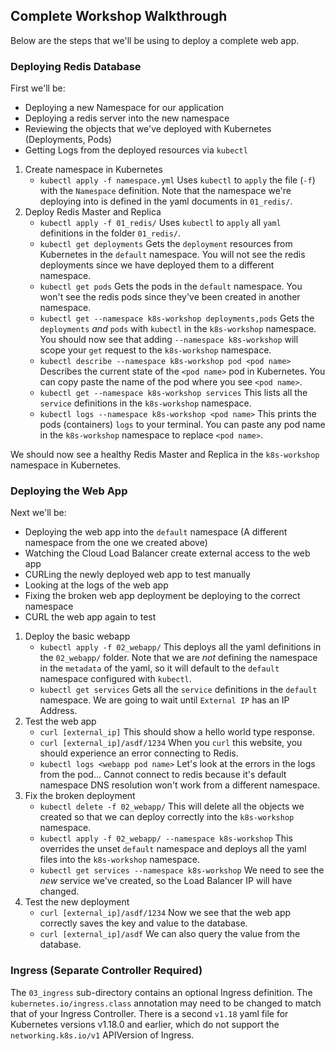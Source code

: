## Complete Workshop Walkthrough
Below are the steps that we'll be using to deploy a complete web app.

### Deploying Redis Database
First we'll be:
- Deploying a new Namespace for our application
- Deploying a redis server into the new namespace
- Reviewing the objects that we've deployed with Kubernetes (Deployments, Pods)
- Getting Logs from the deployed resources via `kubectl`

1. Create namespace in Kubernetes
    * `kubectl apply -f namespace.yml`
      Uses `kubectl` to `apply` the file (`-f`) with the `Namespace` definition. Note that the namespace we're deploying into is defined in the yaml documents in `01_redis/`.
1. Deploy Redis Master and Replica
    * `kubectl apply -f 01_redis/`
      Uses `kubectl` to `apply` all `yaml` definitions in the folder `01_redis/`.
    * `kubectl get deployments`
      Gets the `deployment` resources from Kubernetes in the `default` namespace. You will not see the redis deployments since we have deployed them to a different namespace.
    * `kubectl get pods`
      Gets the pods in the `default` namespace. You won't see the redis pods since they've been created in another namespace.
    * `kubectl get --namespace k8s-workshop deployments,pods`
      Gets the `deployments` _and_ `pods` with `kubectl` in the `k8s-workshop` namespace. You should now see that adding `--namespace k8s-workshop` will scope your `get` request to the `k8s-workshop` namespace.
    * `kubectl describe --namespace k8s-workshop pod <pod name>`
      Describes the current state of the `<pod name>` pod in Kubernetes. You can copy paste the name of the pod where you see `<pod name>`.
    * `kubectl get --namespace k8s-workshop services`
      This lists all the `service` definitions in the `k8s-workshop` namespace.
    * `kubectl logs --namespace k8s-workshop <pod name>`
      This prints the pods (containers) `logs` to your terminal. You can paste any pod name in the `k8s-workshop` namespace to replace `<pod name>`.

We should now see a healthy Redis Master and Replica in the `k8s-workshop` namespace in Kubernetes.

### Deploying the Web App
Next we'll be:
- Deploying the web app into the `default` namespace (A different namespace from the one we created above)
- Watching the Cloud Load Balancer create external access to the web app
- CURLing the newly deployed web app to test manually
- Looking at the logs of the web app
- Fixing the broken web app deployment be deploying to the correct namespace
- CURL the web app again to test

1. Deploy the basic webapp
    * `kubectl apply -f 02_webapp/`
      This deploys all the yaml definitions in the `02_webapp/` folder. Note that we are _not_ defining the namespace in the `metadata` of the yaml, so it will default to the `default` namespace configured with `kubectl`.
    * `kubectl get services`
      Gets all the `service` definitions in the `default` namespace. We are going to wait until `External IP` has an IP Address.
1. Test the web app
    * `curl [external_ip]`
      This should show a hello world type response.
    * `curl [external_ip]/asdf/1234`
      When you `curl` this website, you should experience an error connecting to Redis.
    * `kubectl logs <webapp pod name>`
      Let's look at the errors in the logs from the pod... Cannot connect to redis because it's default namespace DNS resolution won't work from a different namespace.
1. Fix the broken deployment
    * `kubectl delete -f 02_webapp/`
      This will delete all the objects we created so that we can deploy correctly into the `k8s-workshop` namespace.
    * `kubectl apply -f 02_webapp/ --namespace k8s-workshop`
      This overrides the unset `default` namespace and deploys all the yaml files into the `k8s-workshop` namespace.
    * `kubectl get services --namespace k8s-workshop`
      We need to see the _new_ service we've created, so the Load Balancer IP will have changed.
1. Test the new deployment
    * `curl [external_ip]/asdf/1234`
      Now we see that the web app correctly saves the key and value to the database.
    * `curl [external_ip]/asdf`
      We can also query the value from the database.

### Ingress (Separate Controller Required)
The `03_ingress` sub-directory contains an optional Ingress definition. The `kubernetes.io/ingress.class` annotation may need to be changed to match that of your Ingress Controller. There is a second `v1.18` yaml file for Kubernetes versions v1.18.0 and earlier, which do not support the `networking.k8s.io/v1` APIVersion of Ingress.

